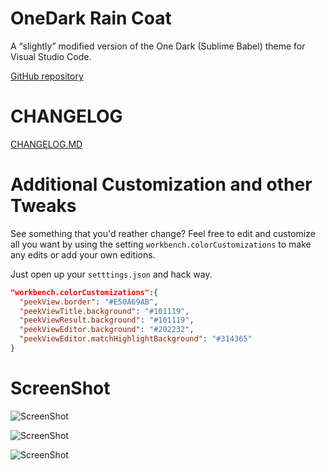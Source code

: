 # OneDark Rain Coat
A “slightly” modified version of the One Dark (Sublime Babel) theme for Visual Studio Code.

[GitHub repository](https://github.com/ginfuru/vscode-onedark-raincoat)

# CHANGELOG
[CHANGELOG.MD](CHANGELOG.md)

# Additional Customization and other Tweaks
See something that you'd reather change? Feel free to edit and customize all you want by using the setting `workbench.colorCustomizations` to make any edits or add your own editions. 

Just open up your `setttings.json` and hack way.

```json
"workbench.colorCustomizations":{
  "peekView.border": "#E50A69AB",
  "peekViewTitle.background": "#101119",
  "peekViewResult.background": "#101119",
  "peekViewEditor.background": "#202232",
  "peekViewEditor.matchHighlightBackground": "#314365"
}
```

# ScreenShot
![ScreenShot](https://raw.githubusercontent.com/ginfuru/vscode-onedark-raincoat/master/images/screenshotA.png)

![ScreenShot](https://raw.githubusercontent.com/ginfuru/vscode-onedark-raincoat/master/images/screenshotB.png)

![ScreenShot](https://raw.githubusercontent.com/ginfuru/vscode-onedark-raincoat/master/images/screenshotC.png)
